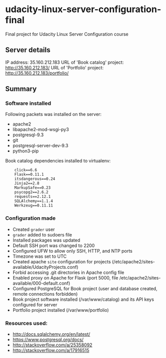 # udacity-linux-server-configuration-final
Final project for Udacity Linux Server Configuration course

## Server details

IP address: 35.160.212.183
URL of 'Book catalog' project: http://35.160.212.183/
URL of 'Portfolio' project: http://35.160.212.183/portfolio/

## Summary

### Software installed

Following packets was installed on the server:

* apache2
* libapache2-mod-wsgi-py3
* postgresql-9.3
* git
* postgresql-server-dev-9.3
* python3-pip

Book catalog dependencies installed to virtualenv:

        click==6.6
        Flask==0.11.1
        itsdangerous==0.24
        Jinja2==2.8
        MarkupSafe==0.23
        psycopg2==2.6.2
        requests==2.12.1
        SQLAlchemy==1.1.4
        Werkzeug==0.11.11

### Configuration made

* Created `grader` user
* `grader` added to sudoers file
* Installed packages was updated
* Default SSH port was changed to 2200
* Configured UFW to allow only SSH, HTTP, and NTP ports
* Timezone was set to UTC
* Created apache `site` configuration for projects (/etc/apache2/sites-available/UdacityProjects.conf)
* Forbid accessing .git directories in Apache config file
* Enabled proxy on Apache for Flask (port 5000, file /etc/apache2/sites-available/000-default.conf)
* Configured PostgreSQL for Book project (user and database created, remote connections forbidden)
* Book project software installed (/var/www/catalog) and its API keys configured for server
* Portfolio project installed (/var/www/portfolio)


### Resources used:

* http://docs.sqlalchemy.org/en/latest/
* https://www.postgresql.org/docs/
* http://stackoverflow.com/a/25358092
* http://stackoverflow.com/a/17916515
